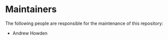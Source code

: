 # Maintainers

The following people are responsible for the maintenance of this repository:

* Andrew Howden
